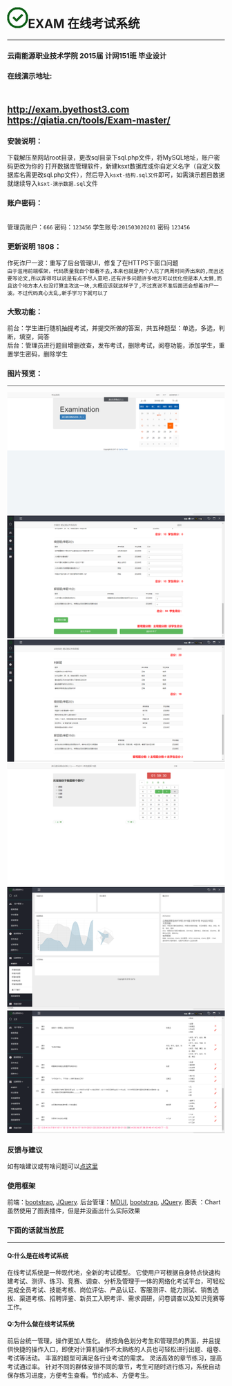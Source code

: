 # ![icon](/images/time.png)EXAM 在线考试系统
------
### 云南能源职业技术学院 2015届 计网151班 毕业设计
### 在线演示地址: 
  <br> http://exam.byethost3.com
  <br>https://qiatia.cn/tools/Exam-master/
  ------
### 安装说明：
  下载解压至网站root目录，更改sql目录下sql.php文件，将MySQL地址，账户密码更改为你的
  打开数据库管理软件，新建ksxt数据库或你自定义名字（自定义数据库名需更改sql.php文件），然后导入`ksxt-结构.sql文件`即可，如需演示题目数据就继续导入`ksxt-演示数据.sql`文件
### 账户密码： 
<br>管理员账户：`666` 密码：`123456`  学生账号:`201503020201` 密码 `123456`
### 更新说明 1808：
作死诈尸一波：重写了后台管理UI，修复了在HTTPS下窗口问题<br>
    `由于滥用前端框架，代码质量我自个都看不去,本来也就是两个人花了两周时间弄出来的,而且还要写论文,所以弄得可以说是有点不尽人意吧.还有许多问题许多地方可以优化但是本人太懒,而且这个地方本人也没打算主攻这一块,大概应该就这样子了,不过真说不准后面还会想着诈尸一波。不过代码真心太乱,新手学习下就可以了`
### 大致功能：
  前台：学生进行随机抽提考试，并提交所做的答案，共五种题型：单选，多选，判断，填空，简答<br>
  后台：管理员进行题目增删改查，发布考试，删除考试，阅卷功能，添加学生，重置学生密码，删除学生
### 图片预览：
***
 ![view](/images/0.png)
 ![icon](/images/1.png)
 ![icon](/images/2.png)
 ![icon](/images/3.png)
 ![icon](/images/4.png)
 ![icon](/images/5.png)
### 反馈与建议
  如有啥建议或有啥问题可以<a href="https://qiatia.cn/article/31#reply">点这里</a>
### 使用框架
  前端：<a href="https://github.com/twbs/bootstrap">bootstrap</a>, <a href="http://jquery.com/">JQuery</a>. 后台管理：<a href="https://github.com/zdhxiong/mdui">MDUI</a>, <a href="https://github.com/twbs/bootstrap">bootstrap</a>, <a href="http://jquery.com/">JQuery</a>. 图表 ：Chart
  <br>虽然使用了图表插件，但是并没画出什么实际效果
### 下面的话就当放屁
***
#### Q:什么是在线考试系统
  在线考试系统是一种现代地，全新的考试模型。
  它使用户可根据自身特点快速构建考试、测评、练习、竞赛、调查、分析及管理于一体的网络化考试平台，可轻松完成全员考试、技能考核、岗位评估、产品认证、客服测评、能力测试、销售选拔、渠道考核、招聘评鉴、新员工入职考评、需求调研，问卷调查以及知识竞赛等工作。
#### Q:为什么做在线考试系统
  前后台统一管理，操作更加人性化。
  统按角色划分考生和管理员的界面，并且提供快捷的操作入口，即使对计算机操作不太熟练的人员也可轻松进行出题、组卷、考试等活动。
  丰富的题型可满足各行业考试的需求。
  灵活高效的章节练习，提高考试通过率。
  针对不同的群体安排不同的章节，考生可随时进行练习，系统自动保存练习进度，方便考生查看。节约成本、方便考生。

